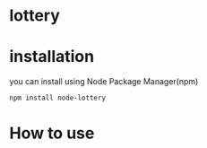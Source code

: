 lottery
=======
installation
=======
you can install using Node Package Manager(npm)
```shell:install
npm install node-lottery
```
How to use
=======
